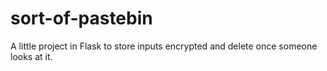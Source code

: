 # sort-of-pastebin

A little project in Flask to store inputs encrypted and delete once someone looks at it.